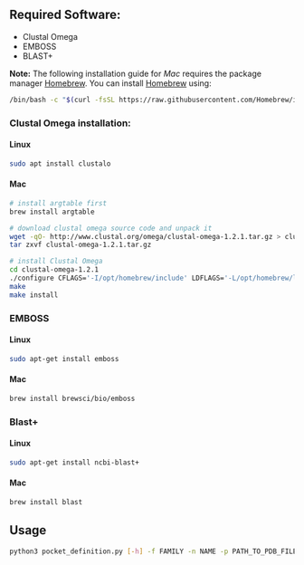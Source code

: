 ## Required Software:
 - Clustal Omega
 - EMBOSS
 - BLAST+

 **Note:** The following installation guide for *Mac* requires the package manager [Homebrew](https://brew.sh/). You can install [Homebrew](https://brew.sh/) using:
 ```bash
/bin/bash -c "$(curl -fsSL https://raw.githubusercontent.com/Homebrew/install/HEAD/install.sh)"
```
 
 ### Clustal Omega installation:
 #### Linux
 ```bash
 sudo apt install clustalo
```
 #### Mac
  ```bash
# install argtable first
brew install argtable

# download clustal omega source code and unpack it
wget -qO- http://www.clustal.org/omega/clustal-omega-1.2.1.tar.gz > clustal-omega-1.2.1.tar.gz
tar zxvf clustal-omega-1.2.1.tar.gz

# install Clustal Omega
cd clustal-omega-1.2.1
./configure CFLAGS='-I/opt/homebrew/include' LDFLAGS='-L/opt/homebrew/lib'
make
make install
```

### EMBOSS
#### Linux
```bash
sudo apt-get install emboss
```
#### Mac 
  ```bash
brew install brewsci/bio/emboss
```

### Blast+
#### Linux
```bash
sudo apt-get install ncbi-blast+
```
#### Mac
  ```bash
brew install blast
```

## Usage
```bash
python3 pocket_definition.py [-h] -f FAMILY -n NAME -p PATH_TO_PDB_FILE
```
